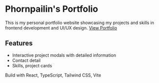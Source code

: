 # Phornpailin's Portfolio

This is my personal portfolio website showcasing my projects and skills in frontend development and UI/UX design.
[View Portfolio]([https://pailin40.github.io/portfolio/])

## Features
- Interactive project modals with detailed information
- Contact detail
- Skills, project cards

Build with React, TypeScript, Tailwind CSS, Vite





